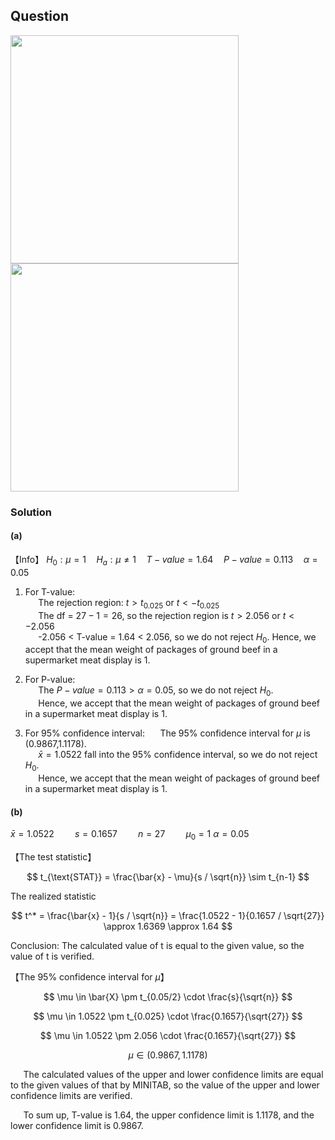 ## Question

<img width="365" src="https://github.com/user-attachments/assets/0e34a7d4-70b4-4415-a69b-265ff7d89b98" />
<br>
<img width="365" src="https://github.com/user-attachments/assets/d1d8d95f-322a-42fd-beff-1f7adf0bb8e4" />

### Solution

#### (a)
【Info】
$H_0:\mu=1 \quad H_a:\mu \neq 1 \quad T-value = 1.64 \quad P-value = 0.113 \quad \alpha = 0.05$  
1. For T-value:   
$\quad$ The rejection region: $t>t_{0.025}$ or $t<-t_{0.025}$  
$\quad$ The df = $27-1=26$, so the rejection region is $t>2.056$ or $t<-2.056$  
$\quad$ -2.056 < T-value = 1.64 < 2.056, so we do not reject $H_0$. Hence, we accept that the mean weight of packages of ground beef in a         supermarket meat display is 1.
  
2. For P-value:  
$\quad$ The $P-value = 0.113 > \alpha = 0.05$, so we do not reject $H_0$.  
$\quad$ Hence, we accept that the mean weight of packages of ground beef in a supermarket meat display is 1.  
    
3. For 95% confidence interval:
$\quad$ The 95% confidence interval for $\mu$ is (0.9867,1.1178).  
$\quad$ $\bar{x} = 1.0522$ fall into the 95% confidence interval, so we do not reject $H_0$.  
$\quad$ Hence, we accept that the mean weight of packages of ground beef in a supermarket meat display is 1.  




#### (b)  

$\bar{x} = 1.0522 \quad  \quad s = 0.1657 \quad  \quad n = 27 \quad \quad \mu_0=1$  $\alpha = 0.05$  

【The test statistic】 

$$
t_{\text{STAT}} = \frac{\bar{x} - \mu}{s / \sqrt{n}} \sim t_{n-1}
$$

The realized statistic 

$$
t^* = \frac{\bar{x} - 1}{s / \sqrt{n}} = \frac{1.0522 - 1}{0.1657 / \sqrt{27}} \approx 1.6369 \approx 1.64
$$

Conclusion: The calculated value of t is equal to the given value, so the value of t is verified.


【The 95% confidence interval for $\mu$】 

$$
\mu \in \bar{X} \pm t_{0.05/2} \cdot \frac{s}{\sqrt{n}}  
$$

$$
\mu \in 1.0522 \pm t_{0.025} \cdot \frac{0.1657}{\sqrt{27}}
$$

$$
\mu \in 1.0522 \pm 2.056 \cdot \frac{0.1657}{\sqrt{27}}
$$

$$
\mu \in (0.9867,1.1178)
$$

$\quad$ The calculated values of the upper and lower confidence limits are equal to the given values of that by MINITAB, so the value of the upper and lower confidence limits are verified.


$\quad$ To sum up, T-value is 1.64, the upper confidence limit is 1.1178, and the lower confidence limit is 0.9867.

